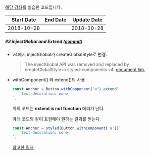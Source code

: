 

[해당 강좌](https://academy.nomadcoders.co/p/styled-components-like-a-boss)를 실습한 코드입니다.

| Start Date | End Date | Update Date |
| ---------- | -------- | ----------- |
| 2018-10-28 |          | 2018-10-28  |



##### #3 injectGlobal and Extend ([commit](https://github.com/ph-value/styled-components-example/commit/67b1b75cf71d00337eceffe9c7385c61295ff780))

- v4에서 injectGlobal가 createGlobalStyle로 변경.

  > The injectGlobal API was removed and replaced by createGlobalStyle in styled-components v4. [document link](https://www.styled-components.com/docs/api#deprecated-injectglobal)



- withComponent() 와 extend()의 사용

  ```javascript
  const Anchor = Button.withComponent("a").extend`
      text-decoration: none;
  `;
  ```

  위의 코드는 **extend is not function** 에러가 난다.

  아래 코드와 같이 표현해야 원하는 결과를 얻는다.

  ```javascript
  const Anchor = styled(Button.withComponent('a'))`
      text-decoration: none;
  `;
  ```

  [참고한 링크](https://github.com/styled-components/styled-components/issues/1546#issuecomment-373281955)